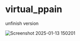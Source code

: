 # virtual_ppain
unfinish version

![Screenshot 2025-01-13 150201](https://github.com/user-attachments/assets/c85028c1-a194-46cf-8abe-99d9d1b20ee0)
